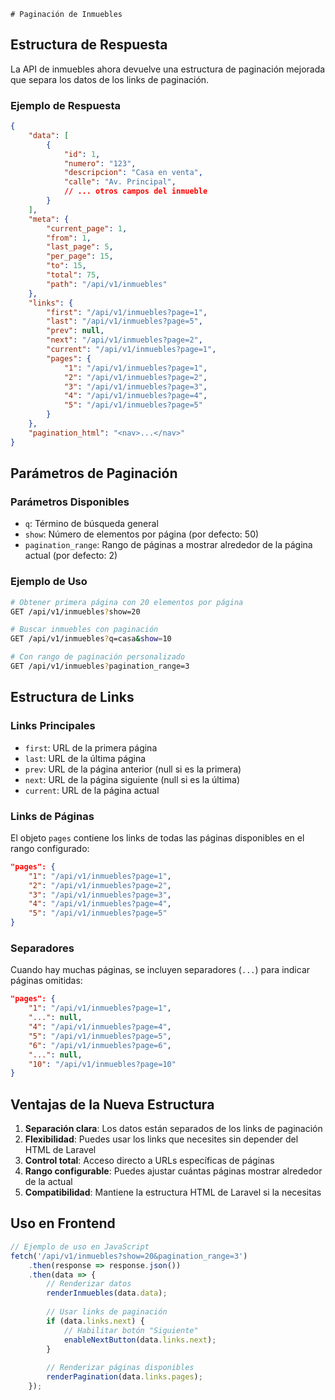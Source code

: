     # Paginación de Inmuebles

## Estructura de Respuesta

La API de inmuebles ahora devuelve una estructura de paginación mejorada que separa los datos de los links de paginación.

### Ejemplo de Respuesta

```json
{
    "data": [
        {
            "id": 1,
            "numero": "123",
            "descripcion": "Casa en venta",
            "calle": "Av. Principal",
            // ... otros campos del inmueble
        }
    ],
    "meta": {
        "current_page": 1,
        "from": 1,
        "last_page": 5,
        "per_page": 15,
        "to": 15,
        "total": 75,
        "path": "/api/v1/inmuebles"
    },
    "links": {
        "first": "/api/v1/inmuebles?page=1",
        "last": "/api/v1/inmuebles?page=5",
        "prev": null,
        "next": "/api/v1/inmuebles?page=2",
        "current": "/api/v1/inmuebles?page=1",
        "pages": {
            "1": "/api/v1/inmuebles?page=1",
            "2": "/api/v1/inmuebles?page=2",
            "3": "/api/v1/inmuebles?page=3",
            "4": "/api/v1/inmuebles?page=4",
            "5": "/api/v1/inmuebles?page=5"
        }
    },
    "pagination_html": "<nav>...</nav>"
}
```

## Parámetros de Paginación

### Parámetros Disponibles

- `q`: Término de búsqueda general
- `show`: Número de elementos por página (por defecto: 50)
- `pagination_range`: Rango de páginas a mostrar alrededor de la página actual (por defecto: 2)

### Ejemplo de Uso

```bash
# Obtener primera página con 20 elementos por página
GET /api/v1/inmuebles?show=20

# Buscar inmuebles con paginación
GET /api/v1/inmuebles?q=casa&show=10

# Con rango de paginación personalizado
GET /api/v1/inmuebles?pagination_range=3
```

## Estructura de Links

### Links Principales

- `first`: URL de la primera página
- `last`: URL de la última página
- `prev`: URL de la página anterior (null si es la primera)
- `next`: URL de la página siguiente (null si es la última)
- `current`: URL de la página actual

### Links de Páginas

El objeto `pages` contiene los links de todas las páginas disponibles en el rango configurado:

```json
"pages": {
    "1": "/api/v1/inmuebles?page=1",
    "2": "/api/v1/inmuebles?page=2",
    "3": "/api/v1/inmuebles?page=3",
    "4": "/api/v1/inmuebles?page=4",
    "5": "/api/v1/inmuebles?page=5"
}
```

### Separadores

Cuando hay muchas páginas, se incluyen separadores (`...`) para indicar páginas omitidas:

```json
"pages": {
    "1": "/api/v1/inmuebles?page=1",
    "...": null,
    "4": "/api/v1/inmuebles?page=4",
    "5": "/api/v1/inmuebles?page=5",
    "6": "/api/v1/inmuebles?page=6",
    "...": null,
    "10": "/api/v1/inmuebles?page=10"
}
```

## Ventajas de la Nueva Estructura

1. **Separación clara**: Los datos están separados de los links de paginación
2. **Flexibilidad**: Puedes usar los links que necesites sin depender del HTML de Laravel
3. **Control total**: Acceso directo a URLs específicas de páginas
4. **Rango configurable**: Puedes ajustar cuántas páginas mostrar alrededor de la actual
5. **Compatibilidad**: Mantiene la estructura HTML de Laravel si la necesitas

## Uso en Frontend

```javascript
// Ejemplo de uso en JavaScript
fetch('/api/v1/inmuebles?show=20&pagination_range=3')
    .then(response => response.json())
    .then(data => {
        // Renderizar datos
        renderInmuebles(data.data);
        
        // Usar links de paginación
        if (data.links.next) {
            // Habilitar botón "Siguiente"
            enableNextButton(data.links.next);
        }
        
        // Renderizar páginas disponibles
        renderPagination(data.links.pages);
    });
``` 
